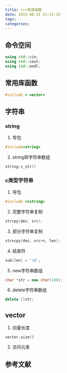 ```yaml
---
title: c++常用函数
date: 2019-08-31 11:31:32
tags:
categories:
---
```


## 命令空间
``` c++
using std::cin;
using std::cout;
using std::endl;
```

## 常用库函数
``` c++
#include < vector>
```

## 字符串
### string
1. 导包
``` c++
#include<string>
```
2. string转字符串数组
``` c++
string.c_str()
```

### c类型字符串
1. 导包
``` c++
#include <cstring>
```

2. 完整字符串复制
``` c++
strcpy(des, src);
```

3. 部分字符串复制
``` c++
strncpy(des, src+n, len);
```

4. 结束符
``` c++
sub[len] = '\0';
```
5. new字符串数组
``` c++
char *str = new char[100];
```

6. delete字符串数组
``` c++
delete []str;
```

## vector
1. 向量长度
```
vector.size()
```

2. 访问元素

## 参考文献
